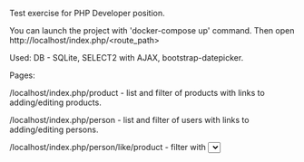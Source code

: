 Test exercise for PHP Developer position.

You can launch the project with 'docker-compose up' command. Then open http://localhost/index.php/<route_path>

Used: DB - SQLite, SELECT2 with AJAX, bootstrap-datepicker.


Pages:

/localhost/index.php/product - list and filter of products with links to adding/editing products.

/localhost/index.php/person - list and filter of users with links to adding/editing persons.

/localhost/index.php/person/like/product -  filter with <select> fields (used Select2-ajax plugin)  for user's preferencies/product's lovers with links to adding/remowing user's likes or links to adding/removing product's lovers
